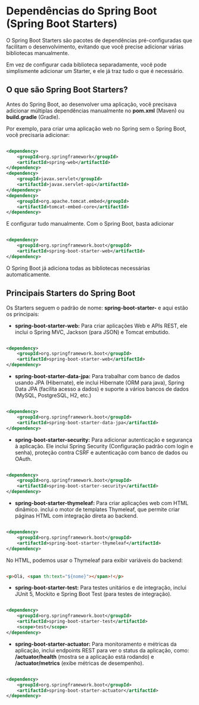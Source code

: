 # Dependências do Spring Boot (Spring Boot Starters)

O Spring Boot Starters são pacotes de dependências pré-configuradas que facilitam o desenvolvimento, evitando que você precise adicionar várias bibliotecas manualmente.

Em vez de configurar cada biblioteca separadamente, você pode simplismente adicionar um Starter, e ele já traz tudo o que é necessário.

## O que são Spring Boot Starters?

Antes do Spring Boot, ao desenvolver uma aplicação, você precisava adicionar múltiplas dependências manualmente no **pom.xml** (Maven) ou **build.gradle** (Gradle).

Por exemplo, para criar uma aplicação web no Spring sem o Spring Boot, você precisaria adicionar:

``` XML

<dependency>
    <groupId>org.springframework</groupId>
    <artifactId>spring-web</artifactId>
</dependency>
<dependency>
    <groupId>javax.servlet</groupId>
    <artifactId>javax.servlet-api</artifactId>
</dependency>
<dependency>
    <groupId>org.apache.tomcat.embed</groupId>
    <artifactId>tomcat-embed-core</artifactId>
</dependency>

```

E configurar tudo manualmente. Com o Spring Boot, basta adicionar 

``` XML

<dependency>
    <groupId>org.springframework.boot</groupId>
    <artifactId>spring-boot-starter-web</artifactId>
</dependency>

```

O Spring Boot já adiciona todas as bibliotecas necessárias automaticamente.

## Principais Starters do Spring Boot

Os Starters seguem o padrão de nome: **spring-boot-starter-<funcionalidade>** e aqui estão os principais:

- **spring-boot-starter-web:** Para criar aplicações Web e APIs REST, ele inclui o Spring MVC, Jackson (para JSON) e Tomcat embutido.

``` XML

<dependency>
    <groupId>org.springframework.boot</groupId>
    <artifactId>spring-boot-starter-web</artifactId>
</dependency>

```

- **spring-boot-starter-data-jpa:** Para trabalhar com banco de dados usando JPA (Hibernate), ele inclui Hibernate (ORM para java), Spring Data JPA (facilita acesso a dados) e suporte a vários bancos de dados (MySQL, PostgreSQL, H2, etc.)

``` XML

<dependency>
    <groupId>org.springframework.boot</groupId>
    <artifactId>spring-boot-starter-data-jpa</artifactId>
</dependency>

```

- **spring-boot-starter-security:** Para adicionar autenticação e segurança à aplicação. Ele inclui Spring Security (Configuração padrão com login e senha), proteção contra CSRF e autenticação com banco de dados ou OAuth.

``` XML

<dependency>
    <groupId>org.springframework.boot</groupId>
    <artifactId>spring-boot-starter-security</artifactId>
</dependency>

```

- **spring-boot-starter-thymeleaf:** Para criar aplicações web com HTML dinâmico. inclui o motor de templates Thymeleaf, que permite criar páginas HTML com integração direta ao backend.

``` XML

<dependency>
    <groupId>org.springframework.boot</groupId>
    <artifactId>spring-boot-starter-thymeleaf</artifactId>
</dependency>

```

No HTML, podemos usar o Thymeleaf para exibir variáveis do backend:

``` HTML

<p>Olá, <span th:text="${nome}"></span>!</p>

```

- **spring-boot-starter-test:** Para testes unitários e de integração, inclui JUnit 5, Mockito e Spring Boot Test (para testes de integração).

``` XML

<dependency>
    <groupId>org.springframework.boot</groupId>
    <artifactId>spring-boot-starter-test</artifactId>
    <scope>test</scope>
</dependency>

```

- **spring-boot-starter-actuator:** Para monitoramento e métricas da aplicação, inclui endpoints REST para ver o status da aplicação, como: **/actuator/health** (mostra se a aplicação está rodando) e **/actuator/metrics** (exibe métricas de desempenho).

``` XML

<dependency>
    <groupId>org.springframework.boot</groupId>
    <artifactId>spring-boot-starter-actuator</artifactId>
</dependency>

```